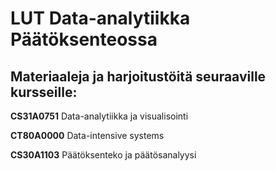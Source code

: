 # LUT Data-analytiikka Päätöksenteossa

## Materiaaleja ja harjoitustöitä seuraaville kursseille:

**CS31A0751** Data-analytiikka ja visualisointi

**CT80A0000** Data-intensive systems

**CS30A1103** Päätöksenteko ja päätösanalyysi

